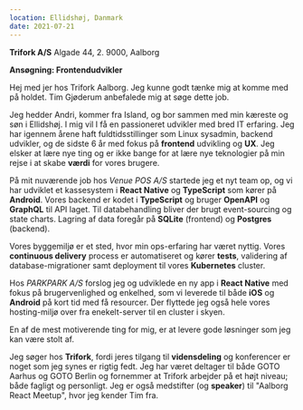 ```yaml
---
location: Ellidshøj, Danmark
date: 2021-07-21
---
```


**Trifork A/S**
Algade 44, 2.
9000, Aalborg
&nbsp;
&nbsp;

**Ansøgning: Frontendudvikler**

Hej med jer hos Trifork Aalborg. Jeg kunne godt tænke mig at komme med på holdet. Tim Gjøderum anbefalede mig at søge dette job.

Jeg hedder Andri, kommer fra Island, og bor sammen med min kæreste og søn i Ellidshøj. I mig vil I få en passioneret udvikler med bred IT erfaring. Jeg har igennem årene haft fuldtidsstillinger som Linux sysadmin, backend udvikler, og de sidste 6 år med fokus på **frontend** udvikling og **UX**. Jeg elsker at lære nye ting og er ikke bange for at lære nye teknologier på min rejse i at skabe **værdi** for vores brugere.

På mit nuværende job hos _Venue POS A/S_ startede jeg et nyt team op, og vi har udviklet et kassesystem i **React Native** og **TypeScript** som kører på **Android**. Vores backend er kodet i **TypeScript** og bruger **OpenAPI** og **GraphQL** til API laget. Til databehandling bliver der brugt event-sourcing og state charts. Lagring af data foregår på **SQLite** (frontend) og **Postgres** (backend).

Vores byggemiljø er et sted, hvor min ops-erfaring har været nyttig. Vores **continuous delivery** process er automatiseret og kører **tests**, validering af database-migrationer samt deployment til vores **Kubernetes** cluster.

Hos _PARKPARK A/S_ forslog jeg og udviklede en ny app i **React Native** med fokus på brugervenlighed og enkelhed, som vi leverede til både **iOS** og **Android** på kort tid med få resourcer. Der flyttede jeg også hele vores hosting-miljø over fra enekelt-server til en cluster i skyen.

En af de mest motiverende ting for mig, er at levere gode løsninger som jeg kan være stolt af.

Jeg søger hos **Trifork**, fordi jeres tilgang til **vidensdeling** og konferencer er noget som jeg synes er rigtig fedt. Jeg har været deltager til både GOTO Aarhus og GOTO Berlin og fornemmer at Trifork arbejder på et højt niveau; både fagligt og personligt. Jeg er også medstifter (og **speaker**) til "Aalborg React Meetup", hvor jeg kender Tim fra.
